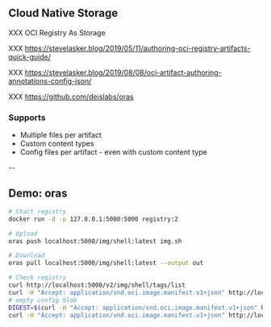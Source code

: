 ## Cloud Native Storage

XXX OCI Registry As Storage

XXX https://stevelasker.blog/2019/05/11/authoring-oci-registry-artifacts-quick-guide/

XXX https://stevelasker.blog/2019/08/08/oci-artifact-authoring-annotations-config-json/

XXX https://github.com/deislabs/oras

### Supports

- Multiple files per artifact
- Custom content types
- Config files per artifact - even with custom content type

--

## Demo: oras

```bash
# Start registry
docker run -d -p 127.0.0.1:5000:5000 registry:2

# Upload
oras push localhost:5000/img/shell:latest img.sh

# Download
oras pull localhost:5000/img/shell:latest --output out

# Check registry
curl http://localhost:5000/v2/img/shell/tags/list
curl -H "Accept: application/vnd.oci.image.manifest.v1+json" http://localhost:5000/v2/img/shell/manifests/latest
# empty config blob
DIGEST=$(curl -H "Accept: application/vnd.oci.image.manifest.v1+json" http://localhost:5000/v2/img/shell/manifests/latest | jq --raw-output '.layers[].digest')
curl -H "Accept: application/vnd.oci.image.manifest.v1+json" http://localhost:5000/v2/img/shell/blobs/${DIGEST}
```
